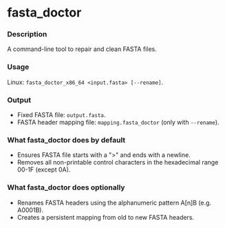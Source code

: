 # fasta_doctor  
### Description
A command-line tool to repair and clean FASTA files.

### Usage
Linux: `fasta_doctor_x86_64 <input.fasta> [--rename]`.

### Output
+ Fixed FASTA file: `output.fasta`.
+ FASTA header mapping file: `mapping.fasta_doctor` (only with `--rename`).

### What fasta_doctor does by default
+ Ensures FASTA file starts with a ">" and ends with a newline.  
+ Removes all non-printable control characters in the hexadecimal range 00-1F (except 0A).

### What fasta_doctor does optionally
+ Renames FASTA headers using the alphanumeric pattern A[n]B (e.g. A0001B).  
+ Creates a persistent mapping from old to new FASTA headers.

